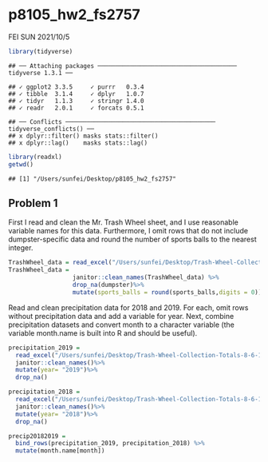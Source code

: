 p8105\_hw2\_fs2757
================
FEI SUN
2021/10/5

``` r
library(tidyverse)
```

    ## ── Attaching packages ─────────────────────────────────────── tidyverse 1.3.1 ──

    ## ✓ ggplot2 3.3.5     ✓ purrr   0.3.4
    ## ✓ tibble  3.1.4     ✓ dplyr   1.0.7
    ## ✓ tidyr   1.1.3     ✓ stringr 1.4.0
    ## ✓ readr   2.0.1     ✓ forcats 0.5.1

    ## ── Conflicts ────────────────────────────────────────── tidyverse_conflicts() ──
    ## x dplyr::filter() masks stats::filter()
    ## x dplyr::lag()    masks stats::lag()

``` r
library(readxl)
getwd()
```

    ## [1] "/Users/sunfei/Desktop/p8105_hw2_fs2757"

## Problem 1

First I read and clean the Mr. Trash Wheel sheet, and I use reasonable
variable names for this data. Furthermore, I omit rows that do not
include dumpster-specific data and round the number of sports balls to
the nearest integer.

``` r
TrashWheel_data = read_excel("/Users/sunfei/Desktop/Trash-Wheel-Collection-Totals-8-6-19.xlsx",sheet = "Mr. Trash Wheel",range = "A2:N408")
TrashWheel_data = 
                  janitor::clean_names(TrashWheel_data) %>% 
                  drop_na(dumpster)%>% 
                  mutate(sports_balls = round(sports_balls,digits = 0))        
```

Read and clean precipitation data for 2018 and 2019. For each, omit rows
without precipitation data and add a variable for year. Next, combine
precipitation datasets and convert month to a character variable (the
variable month.name is built into R and should be useful).

``` r
precipitation_2019 = 
  read_excel("/Users/sunfei/Desktop/Trash-Wheel-Collection-Totals-8-6-19.xlsx",sheet = "2019 Precipitation",skip = 1)%>%
  janitor::clean_names()%>%
  mutate(year= "2019")%>%
  drop_na()

precipitation_2018 = 
  read_excel("/Users/sunfei/Desktop/Trash-Wheel-Collection-Totals-8-6-19.xlsx",sheet = "2018 Precipitation",skip = 1)%>%
  janitor::clean_names()%>%
  mutate(year= "2018")%>%
  drop_na()

precip20182019 = 
  bind_rows(precipitation_2019, precipitation_2018) %>%
  mutate(month.name[month]) 
```
